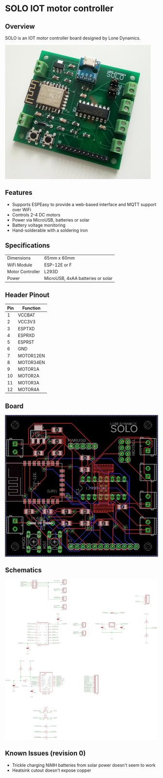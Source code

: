 # SOLO IOT motor controller

## Overview

SOLO is an IOT motor controller board designed by Lone Dynamics.

![Photo](solo-photo.jpg)

## Features

  * Supports ESPEasy to provide a web-based interface and MQTT support over WiFi
  * Controls 2-4 DC motors
  * Power via MicroUSB, batteries or solar
  * Battery voltage monitoring
  * Hand-solderable with a soldering iron

## Specifications

| | |
| --- | --- |
| Dimensions | 65mm x 60mm |
| WiFi Module | ESP-12E or F |
| Motor Controller | L293D |
| Power | MicroUSB, 4xAA batteries or solar |

## Header Pinout

| Pin | Function |
| --- | --- |
| 1 | VCCBAT |
| 2 | VCC3V3 |
| 3 | ESPTXD |
| 4 | ESPRXD |
| 5 | ESPRST |
| 6 | GND |
| 7 | MOTOR12EN |
| 8 | MOTOR34EN |
| 9 | MOTOR1A |
| 10 | MOTOR2A |
| 11 | MOTOR3A |
| 12 | MOTOR4A |

## Board

![Board](solo-board.png)

## Schematics

![Schematics](solo-schematics.png)

## Known Issues (revision 0)

  * Trickle charging NiMH batteries from solar power doesn't seem to work
  * Heatsink cutout doesn't expose copper


